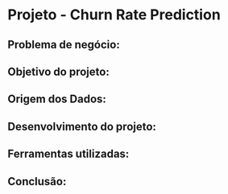 # Projeto - Churn Rate Prediction

## Problema de negócio:

## Objetivo do projeto:

## Origem dos Dados:

## Desenvolvimento do projeto:

## Ferramentas utilizadas:

## Conclusão:


